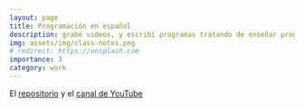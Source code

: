 ```yaml
---
layout: page
title: Programación en español
description: grabé videos, y escribí programas tratando de enseñar programación # a project that redirects to another website
img: assets/img/class-notes.png
# redirect: https://unsplash.com
importance: 3
category: work
---
```


El [repositorio](https://github.com/awxlong/ai-latam) y el [canal de YouTube](https://www.youtube.com/channel/UCqL5YN5aFfMZKvhVPCC7cFQ) 


